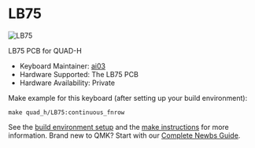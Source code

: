 # LB75

![LB75](https://i.imgur.com/UNhskvM.jpg)

LB75 PCB for QUAD-H

* Keyboard Maintainer: [ai03](https://github.com/ai03-2725)
* Hardware Supported: The LB75 PCB
* Hardware Availability: Private

Make example for this keyboard (after setting up your build environment):

    make quad_h/LB75:continuous_fnrow

See the [build environment setup](https://docs.qmk.fm/#/getting_started_build_tools) and the [make instructions](https://docs.qmk.fm/#/getting_started_make_guide) for more information. Brand new to QMK? Start with our [Complete Newbs Guide](https://docs.qmk.fm/#/newbs).
